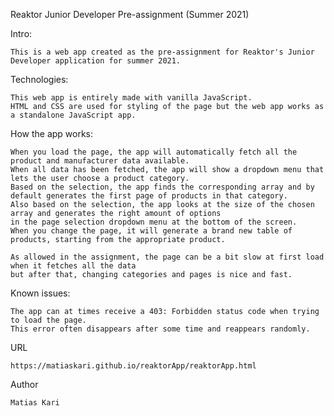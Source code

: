 Reaktor Junior Developer Pre-assignment (Summer 2021)

Intro:

    This is a web app created as the pre-assignment for Reaktor's Junior Developer application for summer 2021.

Technologies:
    
    This web app is entirely made with vanilla JavaScript.
    HTML and CSS are used for styling of the page but the web app works as a standalone JavaScript app.
    
How the app works:

    When you load the page, the app will automatically fetch all the product and manufacturer data available.
    When all data has been fetched, the app will show a dropdown menu that lets the user choose a product category.
    Based on the selection, the app finds the corresponding array and by default generates the first page of products in that category.
    Also based on the selection, the app looks at the size of the chosen array and generates the right amount of options
    in the page selection dropdown menu at the bottom of the screen.
    When you change the page, it will generate a brand new table of products, starting from the appropriate product.
    
    As allowed in the assignment, the page can be a bit slow at first load when it fetches all the data
    but after that, changing categories and pages is nice and fast.
    
Known issues:

    The app can at times receive a 403: Forbidden status code when trying to load the page.
    This error often disappears after some time and reappears randomly.

URL
    
    https://matiaskari.github.io/reaktorApp/reaktorApp.html

Author
    
    Matias Kari

